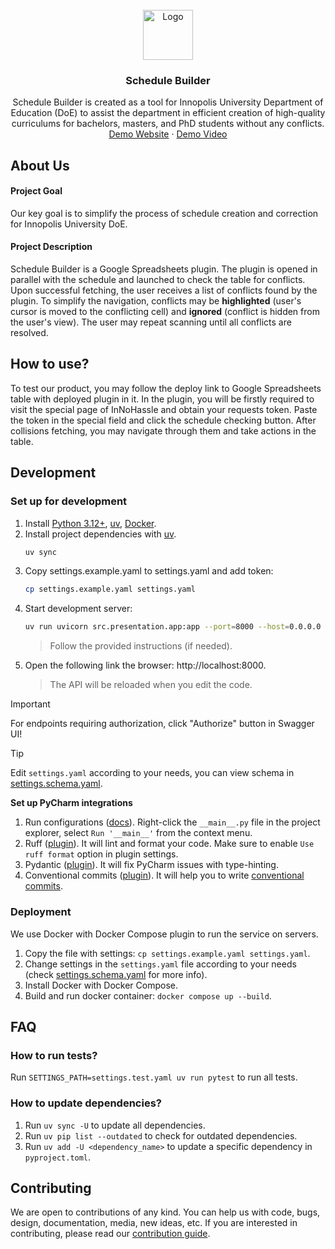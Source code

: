 <!-- PROJECT LOGO -->
<br />
<div align="center">
  <a href="https://github.com/one-zero-eight/schedule-builder-backend">
    <img src="docs/images/logo.png" alt="Logo" width="80" height="80">
  </a>

<h3 align="center">Schedule Builder</h3>
  <p align="center">
    Schedule Builder is created as a tool for Innopolis University Department of Education (DoE) to assist the department in efficient creation of high-quality curriculums for bachelors, masters, and PhD students without any conflicts.
    <br />
    <a href="https://docs.google.com/spreadsheets/d/1amQqvE0rfU92pfMsMnUKA-lTGjlcJ-Sv5UcPpGnxW4w/edit?gid=558406858#gid=558406858">Demo Website</a>
    &middot;
    <a href="https://disk.yandex.ru/i/31xWqPXMcE1HCw">Demo Video</a>
  </p>
</div>

## About Us

#### Project Goal

Our key goal is to simplify the process of schedule creation and correction for Innopolis University DoE.

#### Project Description

Schedule Builder is a Google Spreadsheets plugin. The plugin is opened in parallel with the schedule and launched to check
the table for conflicts. Upon successful fetching, the user receives a list of conflicts found by the plugin. To simplify
the navigation, conflicts may be **highlighted** (user's cursor is moved to the conflicting cell) and **ignored** (conflict is
hidden from the user's view). The user may repeat scanning until all conflicts are resolved.

## How to use?

To test our product, you may follow the deploy link to Google Spreadsheets table with deployed plugin in it. In the plugin, you will be firstly required to visit the special page
of InNoHassle and obtain your requests token. Paste the token in the special field
and click the schedule checking button. After collisions fetching, you may navigate through
them and take actions in the table.

## Development

### Set up for development

1. Install [Python 3.12+](https://www.python.org/downloads/), [uv](https://docs.astral.sh/uv/), [Docker](https://docs.docker.com/engine/install/).
2. Install project dependencies with [uv](https://docs.astral.sh/uv/cli/#install).
   ```bash
   uv sync
   ```
3. Copy settings.example.yaml to settings.yaml and add token:
   ```bash
   cp settings.example.yaml settings.yaml 
   ```
5. Start development server:
   ```bash
   uv run uvicorn src.presentation.app:app --port=8000 --host=0.0.0.0 --reload
   ```
   > Follow the provided instructions (if needed).
6. Open the following link the browser: http://localhost:8000.
   > The API will be reloaded when you edit the code.

> [!IMPORTANT]
> For endpoints requiring authorization, click "Authorize" button in Swagger UI!

> [!TIP]
> Edit `settings.yaml` according to your needs, you can view schema in [settings.schema.yaml](settings.schema.yaml).

**Set up PyCharm integrations**

1. Run configurations ([docs](https://www.jetbrains.com/help/pycharm/run-debug-configuration.html#createExplicitly)).
   Right-click the `__main__.py` file in the project explorer, select `Run '__main__'` from the context menu.
2. Ruff ([plugin](https://plugins.jetbrains.com/plugin/20574-ruff)).
   It will lint and format your code. Make sure to enable `Use ruff format` option in plugin settings.
3. Pydantic ([plugin](https://plugins.jetbrains.com/plugin/12861-pydantic)). It will fix PyCharm issues with
   type-hinting.
4. Conventional commits ([plugin](https://plugins.jetbrains.com/plugin/13389-conventional-commit)). It will help you
   to write [conventional commits](https://www.conventionalcommits.org/en/v1.0.0/).

### Deployment
We use Docker with Docker Compose plugin to run the service on servers.

1. Copy the file with settings: `cp settings.example.yaml settings.yaml`.
2. Change settings in the `settings.yaml` file according to your needs
   (check [settings.schema.yaml](settings.schema.yaml) for more info).
3. Install Docker with Docker Compose.
4. Build and run docker container: `docker compose up --build`.

## FAQ

### How to run tests?

Run `SETTINGS_PATH=settings.test.yaml uv run pytest` to run all tests.


### How to update dependencies?
1. Run `uv sync -U` to update all dependencies.
2. Run `uv pip list --outdated` to check for outdated dependencies.
3. Run `uv add -U <dependency_name>` to update a specific dependency in `pyproject.toml`.

## Contributing

We are open to contributions of any kind.
You can help us with code, bugs, design, documentation, media, new ideas, etc.
If you are interested in contributing, please read
our [contribution guide](https://github.com/one-zero-eight/.github/blob/main/CONTRIBUTING.md).
